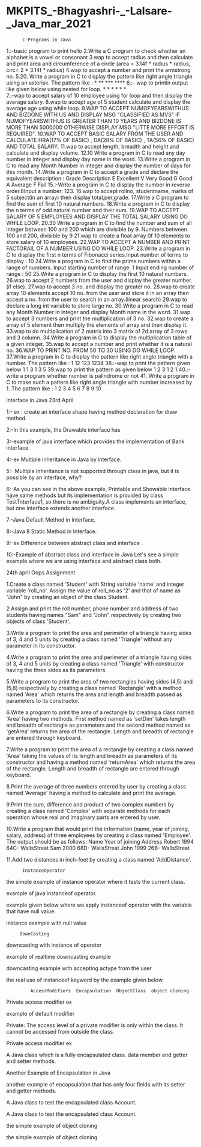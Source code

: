 # MKPITS_-Bhagyashri-_-Lalsare-_Java_mar_2021 
          C-Programs in Java
1.:-basic program to print hello
2.Write a C program to check whether an alphabet is a vowel or consonant
3.wap to accept radius and then calculate and print area and circumference of a circle (area = 3.14f * radius * radius, circ= 2 * 3.14f * radius)
4.wap to accept a number and print the armstrong no.
5.20. Write a program in C to display the pattern like right angle triangle using an asterisk.
        The pattern like :
        *
        **
        ***
        ****
 6.:- wap to println output like given below using nested for loop.
        *
        *	*
        *	*	*       
7.:-wap to accept salary of 10 employee using for loop and then display the average salary.
8.wap to accept age of 5 student calculate and display the average age using while loop.
9.WAP TO ACCEPT NUMOFYEARSWITHUS AND BIZDONE WITH US AND DISPLAY MSG "CLASSIFIED AS MVS" IF NUMOFYEARSWITHUS IS GREATER THAN 10 YEARS AND BIZDONE IS MORE THAN 5000000 OTHERWISE DISPLAY MSG "LITTE MORE EFFORT IS REQUIRED".
10.WAP TO ACCEPT BASIC SALARY FROM THE USER AND CALCULATE HRA(17% OF BASIC) , DA(28% OF BASIC) , TA(56% OF BASIC) AND TOTAL SALARY.
11.wap to accept length, breadth and height and calculate and display volume.
12.10 Write a program in C to read any day number in integer and display day name in the word.
13.Write a program in C to read any Month Number in integer and display the number of days for this month.
14.Write a program in C to accept a grade and declare the equivalent description :
        Grade 	Description
        E 	Excellent
        V 	Very Good
        G 	Good
        A 	Average
        F 	Fail
15.:-Write a program in C to display the number in reverse order.8Input a number: 123.
16.wap to accept rollno, studentname, marks of 5 subject(in an array) then display total,per,grade.
17.Write a C program to find the sum of first 10 natural numbers.
18.Write a program in C to display the n terms of odd natural number and their sum.
19.WAP TO ACCEPT SALARY OF 5 EMPLOYEES AND DISPLAY THE TOTAL SALARY USING DO WHILE LOOP.
20.30 Write a program in C to find the number and sum of all integer between 100 and 200 which are divisible by 9. Numbers between 100 and 200, divisible by 9 
21.wap to create a float array 0f 10 elements to store salary of 10 employees.
22.WAP TO ACCEPT A NUMBER AND PRINT FACTORAIL OF A NUMBER USING DO WHILE LOOP.
23.Write a program in C to display the first n terms of Fibonacci series.Input number of terms to display : 10
24.Write a program in C to find the prime numbers within a range of numbers. Input starting number of range: 1 Input ending number of range : 50
25.Write a program in C to display the first 10 natural numbers.
26.wap to accept 2 numbers from the user and display the greater number.(if else).
27.wap to accept 3 no. and display the greater no.
28.wap to create array 10 elements accept 10 no. from the user and store it in an array then accept a no. from the user to search in an array.(linear search)
29.wap to declare a long int variable to store large no.
30.Write a program in C to read any Month Number in integer and display Month name in the word.
31.wap to accept 3 numbers and print the multiplication of 3 no.
32.wap to create  a array of 5 element then multiply the elements of array and then display it.
33.wap to do multiplication of 2 matrix into 3 matrix of 2d array of 3 rows and 3 column.
34.Write a program in C to display the multiplication table of a given integer.
35.wap to accept a number and print whether it is a natural no.
36.WAP TO PRINT NO. FROM 50 TO 30 USING DO WHILE LOOP.
37.Write a program in C to display the pattern like right angle triangle with a number.
       The pattern like :
        1
        12
        123
        1234
38.:-wap to print the pattern given below
        1
        1	 3
        1	 3 5
39.wap to print the pattern as given below
        1	2	3
        1	2
        1
40.:-write a program whether number is palindrome or not 
41. Write a program in C to make such a pattern like right angle triangle with number increased by 1.
        The pattern like :
        1
        2 3
        4 5 6
        7 8 9 10
        
interface in Java 23rd April

1:- ex : create an interface shape having method declaration for draw method.

2:-In this example, the Drawable interface has

3:-example of java interface which provides the implementation of Bank interface.

4:-ex Multiple inheritance in Java by interface. 

5:- Multiple inheritance is not supported through class in java, but it is possible by an interface, why?

6:-As you can see in the above example, Printable and Showable interface have same methods but its implementation is provided by class TestTnterface1, so there is no ambiguity.A    class implements an interface, but one interface extends another interface.

7:-Java Default Method in Interface.

8:-Java 8 Static Method in Interface.

9:-ex Difference between abstract class and interface .

10:-Example of abstract class and interface in Java Let's see a simple example where we are using interface and abstract class both.

24th april Oops Assignment

1.Create a class named 'Student' with String variable 'name' and integer variable 'roll_no'. Assign the value
of roll_no as '2' and that of name as "John" by creating an object of the class Student.

2.Assign and print the roll number, phone number and address of two students having names "Sam" and
"John" respectively by creating two objects of class 'Student'.

3.Write a program to print the area and perimeter of a triangle having sides of 3, 4 and 5 units by creating
a class named 'Triangle' without any parameter in its constructor.

4.Write a program to print the area and perimeter of a triangle having sides of 3, 4 and 5 units by creating
a class named 'Triangle' with constructor having the three sides as its parameters.

5.Write a program to print the area of two rectangles having sides (4,5) and (5,8) respectively by creating a
class named 'Rectangle' with a method named 'Area' which returns the area and length and breadth
passed as parameters to its constructor.

6.Write a program to print the area of a rectangle by creating a class named 'Area' having two methods.
First method named as 'setDim' takes length and breadth of rectangle as parameters and the second
method named as 'getArea' returns the area of the rectangle. Length and breadth of rectangle are
entered through keyboard.

7.Write a program to print the area of a rectangle by creating a class named 'Area' taking the values of its
length and breadth as parameters of its constructor and having a method named 'returnArea' which
returns the area of the rectangle. Length and breadth of rectangle are entered through keyboard.

8.Print the average of three numbers entered by user by creating a class named 'Average' having a
method to calculate and print the average.

9.Print the sum, difference and product of two complex numbers by creating a class named 'Complex' with
separate methods for each operation whose real and imaginary parts are entered by user.

10.Write a program that would print the information (name, year of joining, salary, address) of three
employees by creating a class named 'Employee'. The output should be as follows:
Name Year of joining Address
Robert 1994 64C- WallsStreat
Sam 2000 68D- WallsStreat
John 1999 26B- WallsStreat

11.Add two distances in inch-feet by creating a class named 'AddDistance'.

          InstanceOperator 
the simple example of instance operator where it tests the current class. 

example of java instanceof operator. 

example given below where we apply instanceof operator with the variable that have null value. 

instance example with null value 

         DownCasting 
downcasting with instance of operator  

example of realtime downcasting example  

downcasting example with accepting actype from the user 

the real use of instanceof keyword by the example given below.

             AccessModifiers  Encapsulation  ObjectClass  object cloning
Private access modifier ex 

example of default modifier

Private: The access level of a private modifier is only within the class. It cannot be accessed from outside the class.

Private access modifier ex

A Java class which is a fully encapsulated class. data member and getter and setter methods.

Another Example of Encapsulation in Java

another example of encapsulation that has only four fields with its setter and getter methods.

A Java class to test the encapsulated class Account.

A Java class to test the encapsulated class Account.

the simple example of object cloning

the simple example of object cloning
